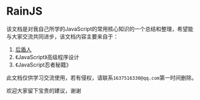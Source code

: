 # RainJS
该文档是对我自己所学的JavaScript的常用核心知识的一个总结和整理，希望能与大家交流共同进步，该文档内容主要来自于：

1. [后盾人](https://houdunren.gitee.io/note/)
2. 《JavaScript》高级程序设计
3. 《JavaScript忍者秘籍》

此文档仅供学习交流使用，若有侵权，请联系`1637516330@qq.com`第一时间删除。

欢迎大家留下宝贵的建议，谢谢
